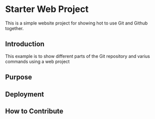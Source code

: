 # Starter Web Project

This is a simple website project for showing hot to use Git and Github together.

## Introduction

This example is to show different parts of the Git repository and varius commands using a web project

## Purpose

## Deployment

## How to Contribute
